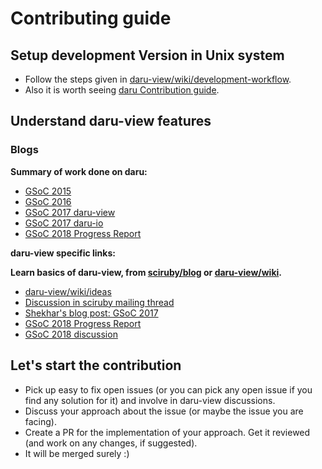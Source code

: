 # Contributing guide

## Setup development Version in Unix system

- Follow the steps given in [daru-view/wiki/development-workflow](https://github.com/SciRuby/daru-view/wiki/Development-Workflow-and-Contribution-guide).
- Also it is worth seeing [daru Contribution guide](https://github.com/SciRuby/daru/blob/master/CONTRIBUTING.md).

## Understand daru-view features

### Blogs

**Summary of work done on daru:**

- [GSoC 2015](http://sciruby.com/blog/2015/08/16/summary-of-work-on-daru-this-summer-for-gsoc-2015/)
- [GSoC 2016](http://sciruby.com/blog/2016/11/25/gsoc-2016-adding-categorical-data-support/)
- [GSoC 2017 daru-view](http://sciruby.com/blog/2017/09/01/gsoc-2017-data-visualization-using-daru-view/)
- [GSoC 2017 daru-io](http://sciruby.com/blog/2017/08/29/gsoc-2017-support-to-import-export-of-more-formats/)
- [GSoC 2018 Progress Report](https://github.com/SciRuby/daru-view/wiki/GSoC-2018---Progress-Report)

**daru-view specific links:**

**Learn basics of daru-view, from [sciruby/blog](http://sciruby.com/blog/2017/09/01/gsoc-2017-data-visualization-using-daru-view/) or [daru-view/wiki](https://github.com/SciRuby/daru-view/wiki/All-about-daru-view).**

- [daru-view/wiki/ideas](https://github.com/SciRuby/daru-view/wiki/Ideas)
- [Discussion in sciruby mailing thread ](https://groups.google.com/forum/#!topic/sciruby-dev/yCxtSt_dZxM)
- [Shekhar's blog post: GSoC 2017](http://shekharrajak.github.io/gsoc_2017_posts/)
- [GSoC 2018 Progress Report](https://github.com/SciRuby/daru-view/wiki/GSoC-2018---Progress-Report)
- [GSoC 2018 discussion](https://discourse.ruby-data.org/t/gsoc-2108-project-advance-features-in-daru-view-discussion/43/50)

## Let's start the contribution

- Pick up easy to fix open issues (or you can pick any open issue if you find any solution for it) and involve in daru-view discussions.
- Discuss your approach about the issue (or maybe the issue you are facing).
- Create a PR for the implementation of your approach. Get it reviewed (and work on any changes, if suggested).
- It will be merged surely :)
